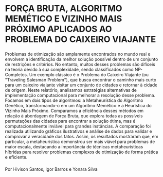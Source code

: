 # FORÇA BRUTA, ALGORITMO MEMÉTICO E VIZINHO MAIS PRÓXIMO APLICADOS AO PROBLEMA DO CAIXEIRO VIAJANTE
###
Problemas de otimização são amplamente encontrados no mundo real e envolvem a identificação da melhor solução possível dentro de um conjunto de restrições e critérios. No entanto, muitos desses problemas são difíceis na teoria devido à sua complexidade, sendo classificados como NP-Completos. Um exemplo clássico é o Problema do Caixeiro Viajante (ou "Traveling Salesman Problem"), que busca encontrar o caminho mais curto para um caixeiro viajante visitar um conjunto de cidades e retornar à cidade de origem. Neste relatório, analisamos estratégias alternativas de implementação computacional para melhorar a resolução desse problema. Focamos em dois tipos de algoritmos: a Metaheurística do Algoritmo Genético, transformando-o em um Algoritmo Memético e a Heurística do Vizinho Mais Próximo. Comparamos a eficiência desses métodos em relação à abordagem de Força Bruta, que explora todas as possíveis permutações das cidades para encontrar a solução ótima, mas é computacionalmente inviável para grandes instâncias. A comparação foi realizada utilizando gráficos ilustrativos e análise de dados para validar e comprovar a veracidade dos fatos. Assim, os resultados mostraram que, em particular, a metaheurística demonstrou ser mais viável para problemas de maior escala, destacando a importância de técnicas metaheurísticas híbridas para resolver problemas complexos de otimização de forma prática e eficiente.
###
Por Hivison Santos, Igor Barros e Yonara Silva

